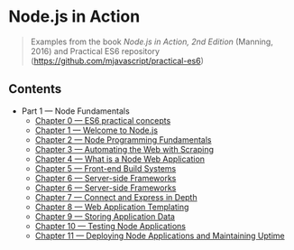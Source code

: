 # Node.js in Action
> Examples from the book *Node.js in Action, 2nd Edition* (Manning, 2016) and Practical ES6 repository (https://github.com/mjavascript/practical-es6)

## Contents
+ Part 1 &mdash; Node Fundamentals
  + [Chapter 0 &mdash; ES6 practical concepts](chapter00-ecmascript6-sandbox/)
  + [Chapter 1 &mdash; Welcome to Node.js](chapter01-welcome-to-nodejs/)
  + [Chapter 2 &mdash; Node Programming Fundamentals](chapter02-node-programming-fundamentals/)
  + [Chapter 3 &mdash; Automating the Web with Scraping](chapter03-automating-the-web-with-scraping/)
  + [Chapter 4 &mdash; What is a Node Web Application](chapter04-node-web-apps/)
  + [Chapter 5 &mdash; Front-end Build Systems](chapter05-frontend-build-systems/)
  + [Chapter 6 &mdash; Server-side Frameworks](chapter06-server-side-frameworks/)
  + [Chapter 6 &mdash; Server-side Frameworks](chapter06-server-side-frameworks/)
  + [Chapter 7 &mdash; Connect and Express in Depth](chapter07-connect-and-express-in-depth/)
  + [Chapter 8 &mdash; Web Application Templating](chapter08-web-application-templating/)
  + [Chapter 9 &mdash; Storing Application Data](chapter09-storing-application-data/)
  + [Chapter 10 &mdash; Testing Node Applications](chapter10-testing-node-apps/)
  + [Chapter 11 &mdash; Deploying Node Applications and Maintaining Uptime](chapter11-testing-node-apps/)
 
